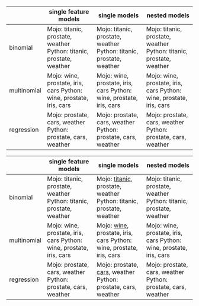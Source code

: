 |             	| single feature models                                               	| single models                                                       	| nested models                                                       	|
|-------------	|---------------------------------------------------------------------	|---------------------------------------------------------------------	|---------------------------------------------------------------------	|
| binomial    	| Mojo: titanic, prostate, weather Python: titanic, prostate, weather 	| Mojo: titanic, prostate, weather Python: titanic, prostate, weather 	| Mojo: titanic, prostate, weather Python: titanic, prostate, weather 	|
| multinomial 	| Mojo: wine, prostate, iris, cars Python: wine, prostate, iris, cars 	| Mojo: wine, prostate, iris, cars Python: wine, prostate, iris, cars 	| Mojo: wine, prostate, iris, cars Python: wine, prostate, iris, cars 	|
| regression  	| Mojo: prostate, cars, weather Python: prostate, cars, weather       	| Mojo: prostate, cars, weather Python: prostate, cars, weather       	| Mojo: prostate, cars, weather Python: prostate, cars, weather       	|






|             	| single feature models                                               	| single models                                                                                                                                 	| nested models                                                       	|
|-------------	|---------------------------------------------------------------------	|-----------------------------------------------------------------------------------------------------------------------------------------------	|---------------------------------------------------------------------	|
| binomial    	| Mojo: titanic, prostate, weather Python: titanic, prostate, weather 	| Mojo: [titanic](https://github.com/h2oai/mojo2/files/5490774/titanic_bi_model_mojo.zip), prostate, weather Python: titanic, prostate, weather 	| Mojo: titanic, prostate, weather Python: titanic, prostate, weather 	|
| multinomial 	| Mojo: wine, prostate, iris, cars Python: wine, prostate, iris, cars 	| Mojo: [wine](https://github.com/h2oai/mojo2/files/5490773/wine_multi_model_mojo.zip), prostate, iris, cars Python: wine, prostate, iris, cars 	| Mojo: wine, prostate, iris, cars Python: wine, prostate, iris, cars 	|
| regression  	| Mojo: prostate, cars, weather Python: prostate, cars, weather       	| Mojo: prostate, [cars](https://github.com/h2oai/mojo2/files/5490775/cars_reg_model_mojo.zip), weather Python: prostate, cars, weather         	| Mojo: prostate, cars, weather Python: prostate, cars, weather       	|
